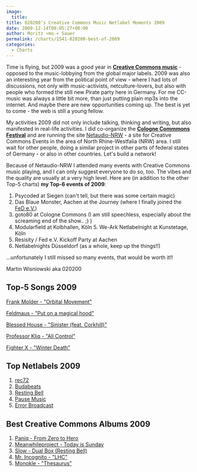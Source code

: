 ```yaml
---
image:
  title: 
title: 020200’s Creative Commons Music Netlabel Moments 2009
date: 2009-12-14T00:05:27+00:00
author: Moritz »mo.« Sauer
permalink: /charts/1541-020200-best-of-2009
categories:
  - Charts
---
```



<div class="grid_7">
  <p>
    Time is flying, but 2009 was a good year in <a href="{{ site.url }}{{ site.baseurl }}/creative-commons-music"><strong>Creative Commons music</strong></a> - opposed to the music-lobbying from the global major labels. 2009 was also an interesting year from the political point of view - where I had lots of discussions, not only with music-activists, netculture-lovers, but also with people who formed the still new Pirate party here in Germany. For me CC-music was always a little bit more, than just putting plain mp3s into the internet. And maybe there are new opportunities coming up. The best is yet to come - the web is still a young fellow.<!--more-->
  </p>
  
  <p>
    My activities 2009 did not only include talking, thinking and writing, but also manifested in real-life activities. I did co-organize the <a href="http://www.cologne-commons.de"><strong>Cologne Commmons Festival</strong></a> and are running the site <a href="http://www.netaudio-nrw.de">Netaudio-NRW</a> - a site for Creative Commons Events in the area of North Rhine-Westfalia (NRW) area. I still wait for other people, doing a similar project in other parts of federal states of Germany - or also in other countries. Let's build a network!
  </p>
  
  <p>
    Because of Netaudio-NRW I attended many events with Creative Commons music playing, and I can only suggest everyone to do so, too. The vibes and the quality are usually at a very high level. Here are (in addition to the other Top-5 charts) <strong>my Top-6 events of 2009</strong>:
  </p>
  
  <ol>
    <li>
      Psycoded at Siegen (can't tell, but there was some certain magic)
    </li>
    <li>
      Das Blaue Monster, Aachen at the Journey (where I finally joined the <a href="http://fedev.eu">FeD e.V.</a>)
    </li>
    <li>
      goto80 at Cologne Commons (I am still speechless, especially about the screaming end of the show.. ;) )
    </li>
    <li>
      Modularfield at Kolbhallen, Köln 5. We-Ark Netlabelnight at Kunstetage, Köln
    </li>
    <li>
      Resisity / Fed e.V. Kickoff Party at Aachen
    </li>
    <li>
      Netlabelnights Düsseldorf (as a whole, keep up the things!!)
    </li>
  </ol>
  
  <p>
    …unfortunately I still missed so many events, that would be worth it!!
  </p>
  
  <p>
    Martin Wisniowski aka 020200
  </p>
</div>

<div class="clear">
</div>

<div class="grid_5">
  <h2>
    Top-5 Songs 2009
  </h2>
  
  <p>
    <a href="http://mp3.phlow.de/best-of-cc-music-2009/020200/frank_molder_-_orbital_movement.mp3">Frank Molder - "Orbital Movement"</a>
  </p>
  
  <p>
    <a href="http://mp3.phlow.de/best-of-cc-music-2009/020200/feldmaus_-_put_on_a_magical_hood_(passage_version).mp3">Feldmaus - "Put on a magical hood"</a>
  </p>
  
  <p>
    <a href="http://mp3.phlow.de/best-of-cc-music-2009/020200/blessed_house_feat._corkhill_-_sinister.mp3">Blessed House - "Sinister (feat. Corkhill)" </a>
  </p>
  
  <p>
    <a href="http://mp3.phlow.de/best-of-cc-music-2009/020200/professor_kliq_-_all_control.mp3">Professor Kliq - "All Control"</a>
  </p>
  
  <p>
    <a href="http://mp3.phlow.de/best-of-cc-music-2009/020200/fighter_x_-_winter_death.mp3">Fighter X - "Winter Death"</a>
  </p>
</div>

<div class="grid_4">
  <h2>
    Top Netlabels 2009
  </h2>
  
  <ol>
    <li>
      <a href="http://rec72.net">rec72</a>
    </li>
    <li>
      <a href="http://budabeats.com">Budabeats</a>
    </li>
    <li>
      <a href="http://www.restingbell.net">Resting Bell</a>
    </li>
    <li>
      <a href="http://www.iimusic.net/">Pause Music</a>
    </li>
    <li>
      <a href="http://error-broadcast.com/">Error Broadcast</a>
    </li>
  </ol>
</div>

<div class="grid_7">
  <h2>
    Best Creative Commons Albums 2009
  </h2>
  
  <ol>
    <li>
      <a href="http://paniq.org">Paniq - From Zero to Hero</a>
    </li>
    <li>
      <a href="http://www.wmrecordings.com/releases/wm086.htm">Meanwhileproject - Today is Sunday</a>
    </li>
    <li>
      <a href="{{ site.url }}{{ site.baseurl }}/mp3-music-download/ambient/1406-slow-dual-box-resting-bell">Slow - Dual Box (Resting Bell) </a>
    </li>
    <li>
      <a href="http://www.phonocake.org/release.php?release_id=128&lang=2">Mr. Incognito - "LHC"</a>
    </li>
    <li>
      <a href="{{ site.url }}{{ site.baseurl }}/mp3-music-download/electronica-indietronic/1170-monokle-teasaurus-ideology">Monokle - "Thesaurus"</a>
    </li>
  </ol>
</div>

<div class="clear">
</div>